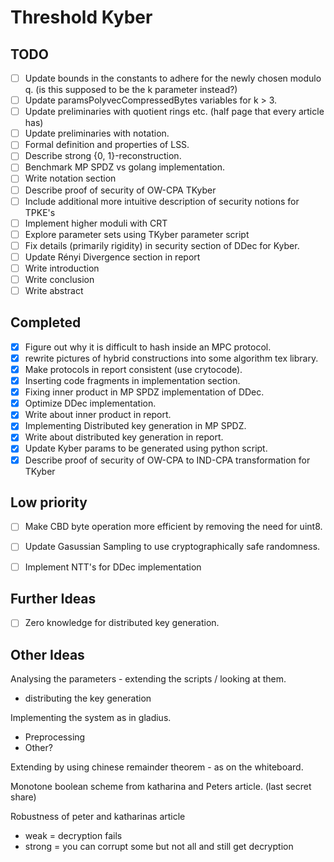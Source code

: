 # Threshold Kyber

## TODO
- [ ] Update bounds in the constants to adhere for the newly chosen modulo q. (is this supposed to be the k parameter instead?)
- [ ] Update paramsPolyvecCompressedBytes variables for k > 3.
- [ ] Update preliminaries with quotient rings etc. (half page that every article has)
- [ ] Update preliminaries with notation.
- [ ] Formal definition and properties of LSS.
- [ ] Describe strong {0, 1}-reconstruction.
- [ ] Benchmark MP SPDZ vs golang implementation.
- [ ] Write notation section
- [ ] Describe proof of security of OW-CPA TKyber
- [ ] Include additional more intuitive description of security notions for TPKE's
- [ ] Implement higher moduli with CRT
- [ ] Explore parameter sets using TKyber parameter script
- [ ] Fix details (primarily rigidity) in security section of DDec for Kyber.
- [ ] Update Rényi Divergence section in report
- [ ] Write introduction
- [ ] Write conclusion
- [ ] Write abstract

## Completed
- [X] Figure out why it is difficult to hash inside an MPC protocol.
- [x] rewrite pictures of hybrid constructions into some algorithm tex library.
- [x] Make protocols in report consistent (use crytocode).
- [x] Inserting code fragments in implementation section.
- [x] Fixing inner product in MP SPDZ implementation of DDec.
- [X] Optimize DDec implementation.
- [x] Write about inner product in report.
- [x] Implementing Distributed key generation in MP SPDZ.
- [x] Write about distributed key generation in report.
- [x] Update Kyber params to be generated using python script.
- [X] Describe proof of security of OW-CPA to IND-CPA transformation for TKyber

## Low priority
- [ ] Make CBD byte operation more efficient by removing the need for uint8.
- [ ] Update Gasussian Sampling to use cryptographically safe randomness.
- [ ] Implement NTT's for DDec implementation


## Further Ideas
- [ ] Zero knowledge for distributed key generation.

## Other Ideas
Analysing the parameters - extending the scripts / looking at them. 
- distributing the key generation 

Implementing the system as in gladius.
- Preprocessing
- Other?

Extending by using chinese remainder theorem - as on the whiteboard.

Monotone boolean scheme from katharina and Peters article. (last secret share)

Robustness of peter and katharinas article
- weak = decryption fails
- strong = you can corrupt some but not all and still get decryption

